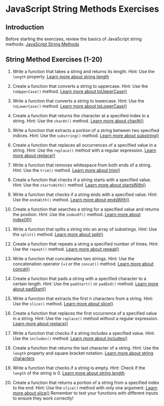 # JavaScript String Methods Exercises

## Introduction
Before starting the exercises, review the basics of JavaScript string methods:
[JavaScript String Methods](https://www.w3schools.com/js/js_string_methods.asp)

## String Method Exercises (1-20)

1. Write a function that takes a string and returns its length.
   Hint: Use the `length` property.
   [Learn more about string length](https://www.w3schools.com/jsref/jsref_length_string.asp)

2. Create a function that converts a string to uppercase.
   Hint: Use the `toUpperCase()` method.
   [Learn more about toUpperCase()](https://www.w3schools.com/jsref/jsref_touppercase.asp)

3. Write a function that converts a string to lowercase.
   Hint: Use the `toLowerCase()` method.
   [Learn more about toLowerCase()](https://www.w3schools.com/jsref/jsref_tolowercase.asp)

4. Create a function that returns the character at a specified index in a string.
   Hint: Use the `charAt()` method.
   [Learn more about charAt()](https://www.w3schools.com/jsref/jsref_charat.asp)

5. Write a function that extracts a portion of a string between two specified indices.
   Hint: Use the `substring()` method.
   [Learn more about substring()](https://www.w3schools.com/jsref/jsref_substring.asp)

6. Create a function that replaces all occurrences of a specified value in a string.
   Hint: Use the `replace()` method with a regular expression.
   [Learn more about replace()](https://www.w3schools.com/jsref/jsref_replace.asp)

7. Write a function that removes whitespace from both ends of a string.
   Hint: Use the `trim()` method.
   [Learn more about trim()](https://www.w3schools.com/jsref/jsref_trim_string.asp)

8. Create a function that checks if a string starts with a specified value.
   Hint: Use the `startsWith()` method.
   [Learn more about startsWith()](https://www.w3schools.com/jsref/jsref_startswith.asp)

9. Write a function that checks if a string ends with a specified value.
   Hint: Use the `endsWith()` method.
   [Learn more about endsWith()](https://www.w3schools.com/jsref/jsref_endswith.asp)

10. Create a function that searches a string for a specified value and returns the position.
    Hint: Use the `indexOf()` method.
    [Learn more about indexOf()](https://www.w3schools.com/jsref/jsref_indexof.asp)

11. Write a function that splits a string into an array of substrings.
    Hint: Use the `split()` method.
    [Learn more about split()](https://www.w3schools.com/jsref/jsref_split.asp)

12. Create a function that repeats a string a specified number of times.
    Hint: Use the `repeat()` method.
    [Learn more about repeat()](https://www.w3schools.com/jsref/jsref_repeat.asp)

13. Write a function that concatenates two strings.
    Hint: Use the concatenation operator (+) or the `concat()` method.
    [Learn more about concat()](https://www.w3schools.com/jsref/jsref_concat_string.asp)

14. Create a function that pads a string with a specified character to a certain length.
    Hint: Use the `padStart()` or `padEnd()` method.
    [Learn more about padStart()](https://www.w3schools.com/jsref/jsref_padstart.asp)

15. Write a function that extracts the first n characters from a string.
    Hint: Use the `slice()` method.
    [Learn more about slice()](https://www.w3schools.com/jsref/jsref_slice_string.asp)

16. Create a function that replaces the first occurrence of a specified value in a string.
    Hint: Use the `replace()` method without a regular expression.
    [Learn more about replace()](https://www.w3schools.com/jsref/jsref_replace.asp)

17. Write a function that checks if a string includes a specified value.
    Hint: Use the `includes()` method.
    [Learn more about includes()](https://www.w3schools.com/jsref/jsref_includes.asp)

18. Create a function that returns the last character of a string.
    Hint: Use the `length` property and square bracket notation.
    [Learn more about string characters](https://www.w3schools.com/js/js_strings.asp)

19. Write a function that checks if a string is empty.
    Hint: Check if the `length` of the string is 0.
    [Learn more about string length](https://www.w3schools.com/jsref/jsref_length_string.asp)

20. Create a function that returns a portion of a string from a specified index to the end.
    Hint: Use the `slice()` method with only one argument.
    [Learn more about slice()](https://www.w3schools.com/jsref/jsref_slice_string.asp)
Remember to test your functions with different inputs to ensure they work correctly!

